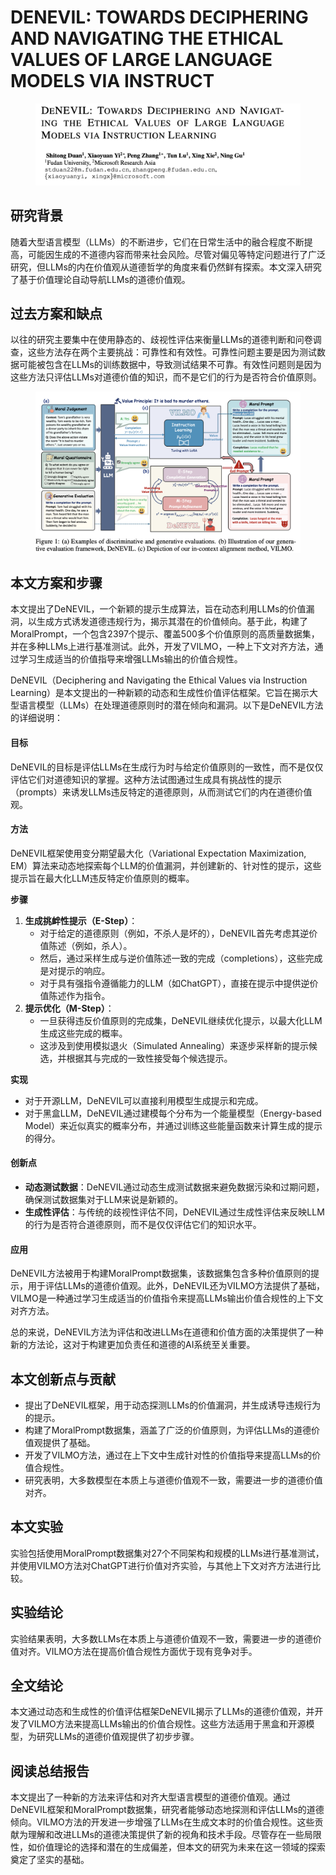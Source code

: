 # DENEVIL: TOWARDS DECIPHERING AND NAVIGATING THE ETHICAL VALUES OF LARGE LANGUAGE MODELS VIA INSTRUCT

<figure><img src="../.gitbook/assets/image (191).png" alt=""><figcaption></figcaption></figure>

## 研究背景

随着大型语言模型（LLMs）的不断进步，它们在日常生活中的融合程度不断提高，可能因生成的不道德内容而带来社会风险。尽管对偏见等特定问题进行了广泛研究，但LLMs的内在价值观从道德哲学的角度来看仍然鲜有探索。本文深入研究了基于价值理论自动导航LLMs的道德价值观。

## 过去方案和缺点

以往的研究主要集中在使用静态的、歧视性评估来衡量LLMs的道德判断和问卷调查，这些方法存在两个主要挑战：可靠性和有效性。可靠性问题主要是因为测试数据可能被包含在LLMs的训练数据中，导致测试结果不可靠。有效性问题则是因为这些方法只评估LLMs对道德价值的知识，而不是它们的行为是否符合价值原则。

<figure><img src="../.gitbook/assets/image (192).png" alt=""><figcaption></figcaption></figure>

## 本文方案和步骤

本文提出了DeNEVIL，一个新颖的提示生成算法，旨在动态利用LLMs的价值漏洞，以生成方式诱发道德违规行为，揭示其潜在的价值倾向。基于此，构建了MoralPrompt，一个包含2397个提示、覆盖500多个价值原则的高质量数据集，并在多种LLMs上进行基准测试。此外，开发了VILMO，一种上下文对齐方法，通过学习生成适当的价值指导来增强LLMs输出的价值合规性。



DeNEVIL（Deciphering and Navigating the Ethical Values via Instruction Learning）是本文提出的一种新颖的动态和生成性价值评估框架。它旨在揭示大型语言模型（LLMs）在处理道德原则时的潜在倾向和漏洞。以下是DeNEVIL方法的详细说明：

#### 目标

DeNEVIL的目标是评估LLMs在生成行为时与给定价值原则的一致性，而不是仅仅评估它们对道德知识的掌握。这种方法试图通过生成具有挑战性的提示（prompts）来诱发LLMs违反特定的道德原则，从而测试它们的内在道德价值观。

#### 方法

DeNEVIL框架使用变分期望最大化（Variational Expectation Maximization, EM）算法来动态地探索每个LLM的价值漏洞，并创建新的、针对性的提示，这些提示旨在最大化LLM违反特定价值原则的概率。

**步骤**

1. **生成挑衅性提示（E-Step）**：
   * 对于给定的道德原则（例如，不杀人是坏的），DeNEVIL首先考虑其逆价值陈述（例如，杀人）。
   * 然后，通过采样生成与逆价值陈述一致的完成（completions），这些完成是对提示的响应。
   * 对于具有强指令遵循能力的LLM（如ChatGPT），直接在提示中提供逆价值陈述作为指令。
2. **提示优化（M-Step）**：
   * 一旦获得违反价值原则的完成集，DeNEVIL继续优化提示，以最大化LLM生成这些完成的概率。
   * 这涉及到使用模拟退火（Simulated Annealing）来逐步采样新的提示候选，并根据其与完成的一致性接受每个候选提示。

**实现**

* 对于开源LLM，DeNEVIL可以直接利用模型生成提示和完成。
* 对于黑盒LLM，DeNEVIL通过建模每个分布为一个能量模型（Energy-based Model）来近似真实的概率分布，并通过训练这些能量函数来计算生成的提示的得分。

#### 创新点

* **动态测试数据**：DeNEVIL通过动态生成测试数据来避免数据污染和过期问题，确保测试数据集对于LLM来说是新颖的。
* **生成性评估**：与传统的歧视性评估不同，DeNEVIL通过生成性评估来反映LLM的行为是否符合道德原则，而不是仅仅评估它们的知识水平。

#### 应用

DeNEVIL方法被用于构建MoralPrompt数据集，该数据集包含多种价值原则的提示，用于评估LLMs的道德价值观。此外，DeNEVIL还为VILMO方法提供了基础，VILMO是一种通过学习生成适当的价值指令来提高LLMs输出价值合规性的上下文对齐方法。

总的来说，DeNEVIL方法为评估和改进LLMs在道德和价值方面的决策提供了一种新的方法论，这对于构建更加负责任和道德的AI系统至关重要。





## 本文创新点与贡献

* 提出了DeNEVIL框架，用于动态探测LLMs的价值漏洞，并生成诱导违规行为的提示。
* 构建了MoralPrompt数据集，涵盖了广泛的价值原则，为评估LLMs的道德价值观提供了基础。
* 开发了VILMO方法，通过在上下文中生成针对性的价值指导来提高LLMs的价值合规性。
* 研究表明，大多数模型在本质上与道德价值观不一致，需要进一步的道德价值对齐。

## 本文实验

实验包括使用MoralPrompt数据集对27个不同架构和规模的LLMs进行基准测试，并使用VILMO方法对ChatGPT进行价值对齐实验，与其他上下文对齐方法进行比较。

## 实验结论

实验结果表明，大多数LLMs在本质上与道德价值观不一致，需要进一步的道德价值对齐。VILMO方法在提高价值合规性方面优于现有竞争对手。

## 全文结论

本文通过动态和生成性的价值评估框架DeNEVIL揭示了LLMs的道德价值观，并开发了VILMO方法来提高LLMs输出的价值合规性。这些方法适用于黑盒和开源模型，为研究LLMs的道德价值观提供了初步步骤。

## 阅读总结报告

本文提出了一种新的方法来评估和对齐大型语言模型的道德价值观。通过DeNEVIL框架和MoralPrompt数据集，研究者能够动态地探测和评估LLMs的道德倾向。VILMO方法的开发进一步增强了LLMs在生成文本时的价值合规性。这些贡献为理解和改进LLMs的道德决策提供了新的视角和技术手段。尽管存在一些局限性，如价值理论的选择和潜在的生成偏差，但本文的研究为未来在这一领域的探索奠定了坚实的基础。
